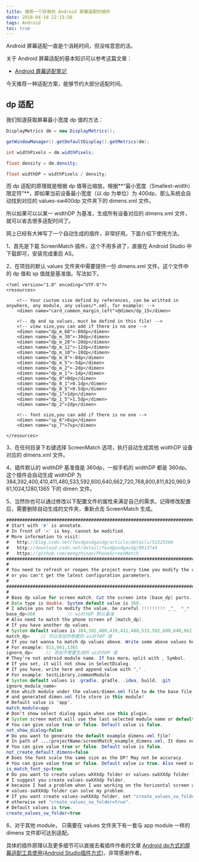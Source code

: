 ```yaml
---
title: 推荐一个好用的 Android 屏幕适配的插件
date: 2018-04-18 22:15:56
tags: Android
toc: true
---
```


Android 屏幕适配一直是个消耗时间，但没啥意思的活。

关于 Android 屏幕适配的基本知识可以参考这篇文章：

- [Android 屏幕适配笔记](http://wuzhangyang.com/2017/08/02/android-screen-adaptation/)  

今天推荐一种适配方案，能够节约大部分适配时间。

## dp 适配

我们知道获取屏幕最小宽度 dp 值的方法：

```java
DisplayMetrics dm = new DisplayMetrics();

getWindowManager().getDefaultDisplay().getMetrics(dm);

int widthPixels = dm.widthPixels;   

float density = dm.density;

float widthDP = widthPixels / density;
```

而 dp 适配的原理就是根据 dp 值等比缩放。根据**“最小宽度（Smallest-width）限定符”**，即如果当前设备最小宽度（以 dp 为单位）为 400dp，那么系统会自动找到对应的 values-sw400dp 文件夹下的 dimens.xml 文件。

所以如果可以以某一 widthDP 为基准，生成所有设备对应的  dimens.xml 文件，就可以省去很多适配时间了。

网上已经有大神写了一个自动生成的插件，非常好用。下面介绍下使用方法。

1、首先是下载 ScreenMatch 插件，这个不用多讲了，直接在 Android Studio 中下载即可，安装完成重启 AS。

2、在项目的默认 values 文件夹中需要提供一份 dimens.xml 文件。这个文件中的 dp 值和 sp 值就是基准值。写法如下。

```jav
<?xml version="1.0" encoding="UTF-8"?>
<resources>

    <!-- Your custom size defind by references, can be writted in anywhere, any module, any values/*.xml, for example: -->
    <dimen name="card_common_margin_left">@dimen/dp_15</dimen>

    <!-- dp and sp values, must be defind in this file! -->
    <!-- view size,you can add if there is no one -->
    <dimen name="dp_m_60">-60dp</dimen>
    <dimen name="dp_m_30">-30dp</dimen>
    <dimen name="dp_m_20">-20dp</dimen>
    <dimen name="dp_m_12">-12dp</dimen>
    <dimen name="dp_m_10">-10dp</dimen>
    <dimen name="dp_m_8">-8dp</dimen>
    <dimen name="dp_m_5">-5dp</dimen>
    <dimen name="dp_m_2">-2dp</dimen>
    <dimen name="dp_m_1">-1dp</dimen>
    <dimen name="dp_0">0dp</dimen>
    <dimen name="dp_0_1">0.1dp</dimen>
    <dimen name="dp_0_5">0.5dp</dimen>
    <dimen name="dp_1">1dp</dimen>
    <dimen name="dp_1_5">1.5dp</dimen>
    <dimen name="dp_2">2dp</dimen>
 
    <!-- font size,you can add if there is no one -->
    <dimen name="sp_6">6sp</dimen>
    <dimen name="sp_7">7sp</dimen>

</resources>
```

3、在任何目录下右键选择 ScreenMatch 选项，执行自动生成其他 widthDP 设备对应的 dimens.xml 文件。

4、插件默认的 widthDP 基准值是 360dp，一般手机的 widthDP 都是 360dp。这个插件会自动生成  widthDP 为 384,392,400,410,411,480,533,592,600,640,662,720,768,800,811,820,960,961,1024,1280,1365 下的 dimen 文件。

5、当然你也可以通过修改以下配置文件的属性来满足自己的需求。记得修改配置后，需要删除自动生成的文件夹，重新点击 ScreenMatch 生成。

```java
############################################################################
# Start with '#' is annotate.                                              #
# In front of '=' is key, cannot be modified.                              #
# More information to visit:                                               #
#   http://blog.csdn.net/fesdgasdgasdg/article/details/52325590            #
#   http://download.csdn.net/detail/fesdgasdgasdg/9913744                  #
#   https://github.com/mengzhinan/PhoneScreenMatch                         #
############################################################################
#
# You need to refresh or reopen the project every time you modify the configuration,
# or you can't get the latest configuration parameters.
#
#############################################################################
#
# Base dp value for screen match. Cut the screen into [base_dp] parts.
# Data type is double. System default value is 360.
# I advise you not to modify the value, be careful !!!!!!!!! _^_  *_*
base_dp=360            // widthDP 默认基准
# Also need to match the phone screen of [match_dp].
# If you have another dp values.
# System default values is 384,392,400,410,411,480,533,592,600,640,662,720,768,800,811,820,960,961,1024,1280,1365
match_dp=    // 可以添加你想要的 widthDP 值
# If you not wanna to match dp values above. Write some above values here, append value with "," .
# For example: 811,961,1365 
ignore_dp=     // 添加不需要生成的 widthDP 值
# They're not android module name. If has more，split with , Symbol.
# If you set, it will not show in SelectDialog.
# If you have, write here and append value with "," .
# For example: testLibrary,commonModule
# System default values is .gradle, gradle, .idea, build, .git
ignore_module_name=
# Use which module under the values/dimen.xml file to do the base file,
# and generated dimen.xml file store in this module?
# Default value is 'app'.
match_module=app
# Don't show select dialog again when use this plugin.
# System screen match will use the last selected module name or default module name.
# You can give value true or false. Default value is false.
not_show_dialog=false
# Do you want to generate the default example dimens.xml file?
# In path of .../projectName/screenMatch_example_dimens.xml, It does not affect your project code.
# You can give value true or false. Default value is false.
not_create_default_dimens=false
# Does the font scale the same size as the DP? May not be accuracy.
# You can give value true or false. Default value is true. Also need scaled.
is_match_font_sp=true
# Do you want to create values-wXXXdp folder or values-swXXXdp folder ?
# I suggest you create values-swXXXdp folder,
# because I had a problem when I was working on the horizontal screen adapter.
# values-swXXXdp folder can solve my problem.
# If you want create values-swXXXdp folder, set "create_values_sw_folder=true",
# otherwise set "create_values_sw_folder=true".
# Default values is true.
create_values_sw_folder=true

```

6、对于其他 module， 只需要在 values 文件夹下有一套与 app module 一样的 dimens 文件即可达到适配。

具体的插件原理以及更多细节可以直接去看插件作者的文章 [Android dp方式的屏幕适配工具使用(Android Studio插件方式)](https://blog.csdn.net/fesdgasdgasdg/article/details/78108169)，非常感谢作者。






